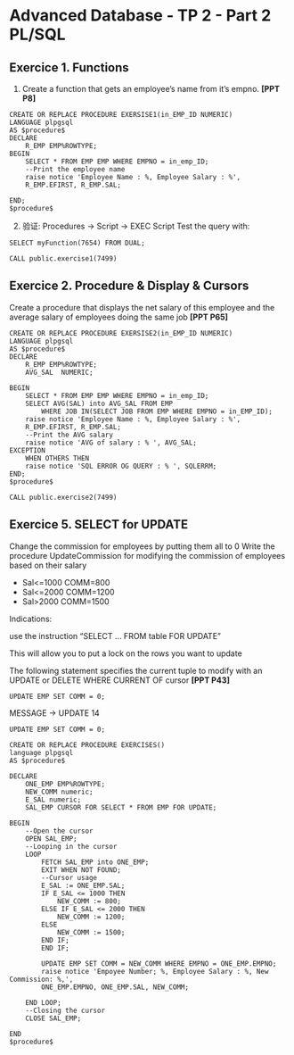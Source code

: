 # Advanced Database - TP 2 - Part 2 PL/SQL

## Exercice 1. Functions

1. Create a function that gets an employee’s name from it’s empno. **[PPT P8]**

```
CREATE OR REPLACE PROCEDURE EXERSISE1(in_EMP_ID NUMERIC)
LANGUAGE plpgsql
AS $procedure$
DECLARE
    R_EMP EMP%ROWTYPE; 
BEGIN 
    SELECT * FROM EMP EMP WHERE EMPNO = in_emp_ID;
    --Print the employee name
    raise notice 'Employee Name : %, Employee Salary : %', 
    R_EMP.EFIRST, R_EMP.SAL;

END;
$procedure$
```

2. 验证: Procedures -> Script -> EXEC Script
Test the query with:
```
SELECT myFunction(7654) FROM DUAL;
```
```
CALL public.exercise1(7499)
```


## Exercice 2. Procedure & Display & Cursors
Create a procedure that displays the net salary of this employee and the average salary of
employees doing the same job **[PPT P65]**

```
CREATE OR REPLACE PROCEDURE EXERSISE2(in_EMP_ID NUMERIC)
LANGUAGE plpgsql
AS $procedure$
DECLARE
    R_EMP EMP%ROWTYPE; 
	AVG_SAL  NUMERIC;
	
BEGIN 
    SELECT * FROM EMP EMP WHERE EMPNO = in_emp_ID;
	SELECT AVG(SAL) into AVG_SAL FROM EMP 
        WHERE JOB IN(SELECT JOB FROM EMP WHERE EMPNO = in_EMP_ID);
	raise notice 'Employee Name : %, Employee Salary : %', 
    R_EMP.EFIRST, R_EMP.SAL;
	--Print the AVG salary
	raise notice 'AVG of salary : % ', AVG_SAL;
EXCEPTION 
	WHEN OTHERS THEN 
	raise notice 'SQL ERROR OG QUERY : % ', SQLERRM;
END;
$procedure$
```
```
CALL public.exercise2(7499)
```

## Exercice 5. SELECT for UPDATE
Change the commission for employees by putting them all to 0
Write the procedure UpdateCommission for modifying the commission of employees based on
their salary

- Sal<=1000 COMM=800
- Sal<=2000 COMM=1200
- Sal>2000 COMM=1500

Indications:


use the instruction “SELECT ... FROM table FOR UPDATE”

This will allow you to put a lock on the rows you want to update

The following statement specifies the current tuple to modify with an UPDATE or DELETE
WHERE CURRENT OF cursor **[PPT P43]**

```
UPDATE EMP SET COMM = 0;
```
MESSAGE -> UPDATE 14

```
UPDATE EMP SET COMM = 0;

CREATE OR REPLACE PROCEDURE EXERCISES()
language plpgsql
AS $procedure$

DECLARE
	ONE_EMP EMP%ROWTYPE;
	NEW_COMM numeric;
	E_SAL numeric;
	SAL_EMP CURSOR FOR SELECT * FROM EMP FOR UPDATE;
	
BEGIN
	--Open the cursor
	OPEN SAL_EMP;
	--Looping in the cursor
	LOOP
		FETCH SAL_EMP into ONE_EMP;
		EXIT WHEN NOT FOUND;
		--Cursor usage
		E_SAL := ONE_EMP.SAL;
		IF E_SAL <= 1000 THEN 
			NEW_COMM := 800;
		ELSE IF E_SAL <= 2000 THEN
			NEW_COMM := 1200;
		ELSE 
			NEW_COMM := 1500;
		END IF;
		END IF;
		
		UPDATE EMP SET COMM = NEW_COMM WHERE EMPNO = ONE_EMP.EMPNO;
		raise notice 'Empoyee Number; %, Employee Salary : %, New Commission: %,',
		ONE_EMP.EMPNO, ONE_EMP.SAL, NEW_COMM;
		
	END LOOP;
	--Closing the cursor
	CLOSE SAL_EMP;		

END
$procedure$
```






